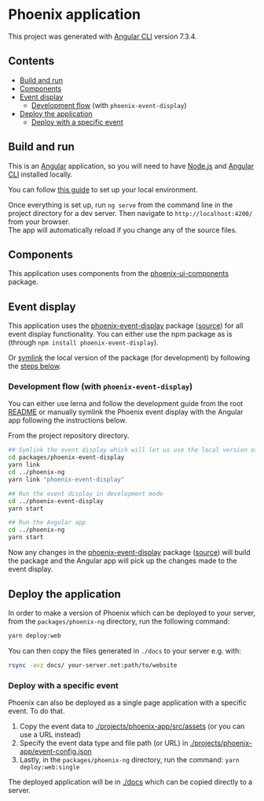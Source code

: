 # Phoenix application

This project was generated with [Angular CLI](https://github.com/angular/angular-cli) version 7.3.4.

## Contents

* [Build and run](#build-and-run)
* [Components](#components)
* [Event display](#event-display)
  * [Development flow](#development-flow-with-phoenix-event-display) (with `phoenix-event-display`)
* [Deploy the application](#deploy-the-application)
  * [Deploy with a specific event](#deploy-with-a-specific-event)

## Build and run

This is an [Angular](https://angular.io) application, so you will need to have [Node.js](https://nodejs.org/en/) and [Angular CLI](https://github.com/angular/angular-cli) installed locally.

You can follow [this guide](https://angular.io/guide/setup-local) to set up your local environment.

Once everything is set up, run `ng serve` from the command line in the project directory for a dev server. Then navigate to `http://localhost:4200/` from your browser.  
The app will automatically reload if you change any of the source files.

## Components

This application uses components from the [phoenix-ui-components](https://github.com/HSF/phoenix/tree/master/packages/phoenix-ng/projects/phoenix-ui-components) package.

## Event display

This application uses the [phoenix-event-display](https://www.npmjs.com/package/phoenix-event-display) package ([source](https://github.com/HSF/phoenix/tree/master/packages/phoenix-event-display)) for all event display functionality. You can either use the npm package as is (through `npm install phoenix-event-display`).

Or [symlink](https://docs.npmjs.com/cli/link) the local version of the package (for development) by following the [steps below](#development-flow-with-phoenixevent-display).

### Development flow (with `phoenix-event-display`)

You can either use lerna and follow the development guide from the root [README](https://github.com/HSF/phoenix#development) or manually symlink the Phoenix event display with the Angular app following the instructions below.

From the project repository directory.

```sh
## Symlink the event display which will let us use the local version of the phoenix-event-display package
cd packages/phoenix-event-display
yarn link
cd ../phoenix-ng
yarn link "phoenix-event-display"

## Run the event display in development mode
cd ../phoenix-event-display
yarn start

## Run the Angular app
cd ../phoenix-ng
yarn start
```

Now any changes in the [phoenix-event-display](https://www.npmjs.com/package/phoenix-event-display) package ([source](https://github.com/HSF/phoenix/tree/master/packages/phoenix-event-display)) will build the package and the Angular app will pick up the changes made to the event display.

## Deploy the application

In order to make a version of Phoenix which can be deployed to your server, from the `packages/phoenix-ng` directory, run the following command:

```sh
yarn deploy:web
```

You can then copy the files generated in `./docs` to your server e.g. with:

```sh
rsync -avz docs/ your-server.net:path/to/website
```

### Deploy with a specific event

Phoenix can also be deployed as a single page application with a specific event. To do that.

1. Copy the event data to [./projects/phoenix-app/src/assets](./projects/phoenix-app/src/assets) (or you can use a URL instead)
1. Specify the event data type and file path (or URL) in [./projects/phoenix-app/event-config.json](./projects/phoenix-app/event-config.json)
1. Lastly, in the `packages/phoenix-ng` directory, run the command: `yarn deploy:web:single`

The deployed application will be in [./docs](./docs) which can be copied directly to a server.

